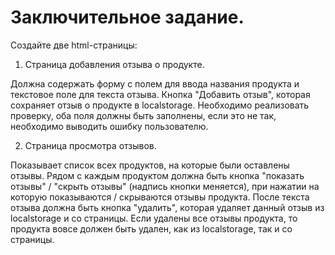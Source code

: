 # Заключительное задание.

Создайте две html-страницы:

1. Страница добавления отзыва о продукте.

Должна содержать форму с полем для ввода названия продукта и текстовое поле для текста отзыва.
Кнопка "Добавить отзыв", которая сохраняет отзыв о продукте в localstorage.
Необходимо реализовать проверку, оба поля должны быть заполнены, если это не так, необходимо выводить ошибку пользователю.

2. Страница просмотра отзывов.

Показывает список всех продуктов, на которые были оставлены отзывы.
Рядом с каждым продуктом должна быть кнопка "показать отзывы" / "скрыть отзывы" (надпись кнопки меняется), при нажатии на которую показываются / скрываются отзывы продукта.
После текста отзыва должна быть кнопка "удалить", которая удаляет данный отзыв из localstorage и со страницы. 
Если удалены все отзывы продукта, то продукта вовсе должен быть удален, как из localstorage, так и со страницы.